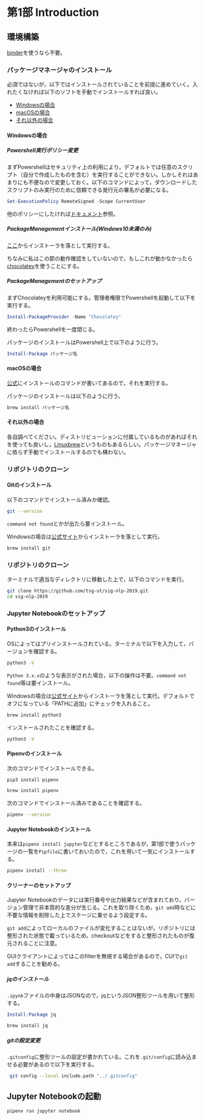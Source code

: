 # 第1部 Introduction

## 環境構築
[binder](https://mybinder.org)を使うなら不要。

### パッケージマネージャのインストール
必須ではないが，以下ではインストールされていることを前提に進めていく。入れたくなければ以下のソフトを手動でインストールすれば良い。

- [Windowsの場合](#Windowsの場合)
- [macOSの場合](#macOSの場合)
- [それ以外の場合](#それ以外の場合)


#### Windowsの場合
##### Powershell実行ポリシー変更
まずPowershellはセキュリティ上の利用により，デフォルトでは任意のスクリプト（自分で作成したものを含む）を実行することができない。しかしそれはあまりにも不便なので変更しておく。以下のコマンドによって，ダウンロードしたスクリプトのみ実行のために信頼できる発行元の署名が必要になる。
```powershell
Set-ExecutionPolicy RemoteSigned -Scope CurrentUser
```
他のポリシーにしたければ[ドキュメント](https://docs.microsoft.com/ja-JP/previous-versions//ee176961(v=technet.10))参照。
##### PackageManagementインストール(Windows10未満のみ)
[ここ](https://www.microsoft.com/en-us/download/details.aspx?id=50395)からインストーラを落として実行する。

ちなみに私はこの節の動作確認をしていないので，もしこれが動かなかったら[chocolatey](https://chocolatey.org)を使うことにする。

##### PackageManagementのセットアップ
まずChocolateyを利用可能にする。管理者権限でPowershellを起動して以下を実行する。
```powershell
Install-PackageProvider -Name "Chocolatey"
```

終わったらPowershellを一度閉じる。

パッケージのインストールはPowershell上で以下のように行う。
```powershell
Install-Package パッケージ名
```

#### macOSの場合
[公式](https://brew.sh/)にインストールのコマンドが書いてあるので，それを実行する。

パッケージのインストールは以下のように行う，
```bash
brew install パッケージ名
```

#### それ以外の場合
各自調べてください。ディストリビューションに付属しているものがあればそれを使っても良いし，[Linuxbrew](https://docs.brew.sh/Homebrew-on-Linux)というものもあるらしい。パッケージマネージャに依らず手動でインストールするのでも構わない。

### リポジトリのクローン
#### Gitのインストール
以下のコマンドでインストール済みか確認。
```bash
git --version
```
`command not found`とかが出たら要インストール。

Windowsの場合は[公式サイト](https://git-scm.com/download/)からインストーラを落として実行。

```bash
brew install git
```

### リポジトリのクローン
ターミナルで適当なディレクトリに移動した上で，以下のコマンドを実行。
```bash
git clone https://github.com/tsg-ut/sig-nlp-2019.git
cd sig-nlp-2019
```

### Jupyter Notebookのセットアップ

#### Python3のインストール
OSによってはプリインストールされている。ターミナルで以下を入力して，バージョンを確認する。
```bash
python3 -V
```
`Python 3.x.x`のような表示がされた場合，以下の操作は不要。`command not found`等は要インストール。

Windowsの場合は[公式サイト](https://www.python.org)からインストーラを落として実行。デフォルトでオフになっている「PATHに追加」にチェックを入れること。

```bash
brew install python3
```

インストールされたことを確認する。

```bash
python3 -V
```

#### Pipenvのインストール
次のコマンドでインストールできる。
```powershell
pip3 install pipenv
```
```bash
brew install pipenv
```

次のコマンドでインストール済みであることを確認する。
```bash
pipenv --version
```

#### Jupyter Notebookのインストール
本来は`pipenv install jupyter`などとするところであるが，第1部で使うパッケージの一覧を`Pipfile`に書いておいたので，これを用いて一気にインストールする。

```bash
pipenv install --three
```

#### クリーナーのセットアップ
Jupyter Notebookのデータには実行番号や出力結果などが含まれており，バージョン管理で非本質的な差分が生じる。これを取り除くため，`git add`時などに不要な情報を削除した上でステージに乗せるよう設定する。

`git add`によってローカルのファイルが変化することはないが，リポジトリには整形された状態で載っているため，checkoutなどをすると整形されたものが復元されることに注意。

GUIクライアントによってはこのfilterを無視する場合があるので，CUIで`git add`することを勧める。

##### jqのインストール
`.ipynb`ファイルの中身はJSONなので，jqというJSON整形ツールを用いて整形する。

```powershell
Install-Package jq
```

```bash
brew install jq
```

##### gitの設定変更
`.gitconfig`に整形ツールの設定が書かれている。これを`.git/config`に読み込ませる必要があるので以下を実行する。

```bash
 git config --local include.path "../.gitconfig"
```

## Jupyter Notebookの起動
```bash
pipenv run jupyter notebook
```
